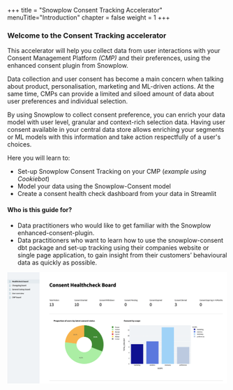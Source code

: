 +++
title = "Snowplow Consent Tracking Accelerator"
menuTitle="Introduction"
chapter = false
weight = 1
+++

### Welcome to the Consent Tracking accelerator

This accelerator will help you collect data from user interactions with your Consent Management Platform _(CMP)_ and their preferences, using the enhanced consent plugin from Snowplow.

Data collection and user consent has become a main concern when talking about product, personalisation, marketing and ML-driven actions. At the same time, CMPs can provide a limited and siloed amount of data about user preferences and individual selection.

By using Snowplow to collect consent preference, you can enrich your data model with user level, granular and context-rich selection data. Having user consent available in your central data store allows enriching your segments or ML models with this information and take action respectfully of a user's choices.

Here you will learn to:

- Set-up Snowplow Consent Tracking on your CMP (_example using Cookiebot_)
- Model your data using the Snowplow-Consent model
- Create a consent health check dashboard from your data in Streamlit

#### Who is this guide for?

- Data practitioners who would like to get familiar with the Snowplow enhanced-consent-plugin.
- Data practitioners who want to learn how to use the snowplow-consent dbt package and set-up tracking using their companies website or single page application, to gain insight from their customers’ behavioural data as quickly as possible.

!['logo-banner' ](images/streamlit_dashboard.png)
